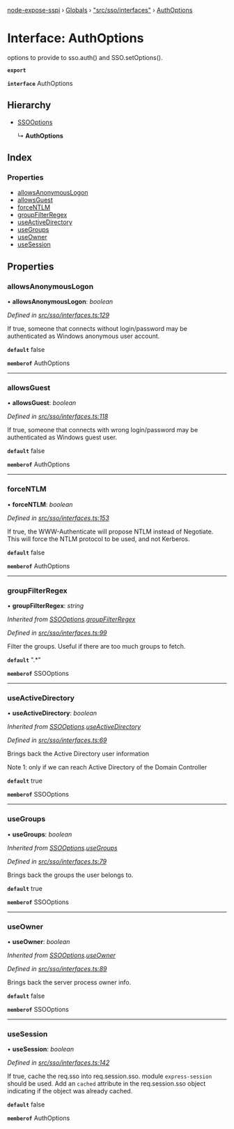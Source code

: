 [node-expose-sspi](../README.md) › [Globals](../globals.md) › ["src/sso/interfaces"](../modules/_src_sso_interfaces_.md) › [AuthOptions](_src_sso_interfaces_.authoptions.md)

# Interface: AuthOptions

options to provide to sso.auth() and SSO.setOptions().

**`export`** 

**`interface`** AuthOptions

## Hierarchy

* [SSOOptions](_src_sso_interfaces_.ssooptions.md)

  ↳ **AuthOptions**

## Index

### Properties

* [allowsAnonymousLogon](_src_sso_interfaces_.authoptions.md#allowsanonymouslogon)
* [allowsGuest](_src_sso_interfaces_.authoptions.md#allowsguest)
* [forceNTLM](_src_sso_interfaces_.authoptions.md#forcentlm)
* [groupFilterRegex](_src_sso_interfaces_.authoptions.md#groupfilterregex)
* [useActiveDirectory](_src_sso_interfaces_.authoptions.md#useactivedirectory)
* [useGroups](_src_sso_interfaces_.authoptions.md#usegroups)
* [useOwner](_src_sso_interfaces_.authoptions.md#useowner)
* [useSession](_src_sso_interfaces_.authoptions.md#usesession)

## Properties

###  allowsAnonymousLogon

• **allowsAnonymousLogon**: *boolean*

*Defined in [src/sso/interfaces.ts:129](https://github.com/jlguenego/node-expose-sspi/blob/7ca1305/src/sso/interfaces.ts#L129)*

If true, someone that connects without login/password may be
authenticated as Windows anonymous user account.

**`default`** false

**`memberof`** AuthOptions

___

###  allowsGuest

• **allowsGuest**: *boolean*

*Defined in [src/sso/interfaces.ts:118](https://github.com/jlguenego/node-expose-sspi/blob/7ca1305/src/sso/interfaces.ts#L118)*

If true, someone that connects with wrong login/password may be
authenticated as Windows guest user.

**`default`** false

**`memberof`** AuthOptions

___

###  forceNTLM

• **forceNTLM**: *boolean*

*Defined in [src/sso/interfaces.ts:153](https://github.com/jlguenego/node-expose-sspi/blob/7ca1305/src/sso/interfaces.ts#L153)*

If true, the WWW-Authenticate will propose NTLM instead of Negotiate.
This will force the NTLM protocol to be used, and not Kerberos.

**`default`** false

**`memberof`** AuthOptions

___

###  groupFilterRegex

• **groupFilterRegex**: *string*

*Inherited from [SSOOptions](_src_sso_interfaces_.ssooptions.md).[groupFilterRegex](_src_sso_interfaces_.ssooptions.md#groupfilterregex)*

*Defined in [src/sso/interfaces.ts:99](https://github.com/jlguenego/node-expose-sspi/blob/7ca1305/src/sso/interfaces.ts#L99)*

Filter the groups. Useful if there are too much groups to fetch.

**`default`** ".*"

**`memberof`** SSOOptions

___

###  useActiveDirectory

• **useActiveDirectory**: *boolean*

*Inherited from [SSOOptions](_src_sso_interfaces_.ssooptions.md).[useActiveDirectory](_src_sso_interfaces_.ssooptions.md#useactivedirectory)*

*Defined in [src/sso/interfaces.ts:69](https://github.com/jlguenego/node-expose-sspi/blob/7ca1305/src/sso/interfaces.ts#L69)*

Brings back the Active Directory user information

Note 1: only if we can reach Active Directory of the Domain Controller

**`default`** true

**`memberof`** SSOOptions

___

###  useGroups

• **useGroups**: *boolean*

*Inherited from [SSOOptions](_src_sso_interfaces_.ssooptions.md).[useGroups](_src_sso_interfaces_.ssooptions.md#usegroups)*

*Defined in [src/sso/interfaces.ts:79](https://github.com/jlguenego/node-expose-sspi/blob/7ca1305/src/sso/interfaces.ts#L79)*

Brings back the groups the user belongs to.

**`default`** true

**`memberof`** SSOOptions

___

###  useOwner

• **useOwner**: *boolean*

*Inherited from [SSOOptions](_src_sso_interfaces_.ssooptions.md).[useOwner](_src_sso_interfaces_.ssooptions.md#useowner)*

*Defined in [src/sso/interfaces.ts:89](https://github.com/jlguenego/node-expose-sspi/blob/7ca1305/src/sso/interfaces.ts#L89)*

Brings back the server process owner info.

**`default`** false

**`memberof`** SSOOptions

___

###  useSession

• **useSession**: *boolean*

*Defined in [src/sso/interfaces.ts:142](https://github.com/jlguenego/node-expose-sspi/blob/7ca1305/src/sso/interfaces.ts#L142)*

If true, cache the req.sso into req.session.sso.
module `express-session` should be used.
Add an `cached` attribute in the req.session.sso object
indicating if the object was already cached.

**`default`** false

**`memberof`** AuthOptions
